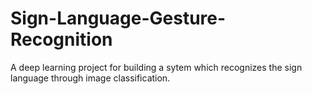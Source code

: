 # Sign-Language-Gesture-Recognition
A deep learning project for building a sytem which recognizes the sign language through image classification.
